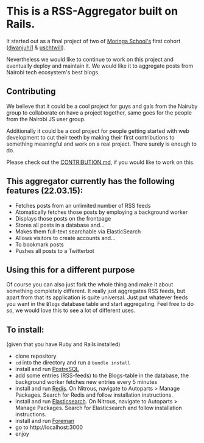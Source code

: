 # This is a RSS-Aggregator built on Rails.
It started out as a final project of two of [Moringa School's](http://moringaschool.com) first cohort ([dwanjuhi1](http://github.com/dwanjuhi1) & [uschtwill](http://github.com/uschtwill)).

Nevertheless we would like to continue to work on this project and eventually deploy and maintain it. We would like it to aggregate posts from Nairobi tech ecosystem's best blogs.

## Contributing
We believe that it could be a cool project for guys and gals from the Nairuby group to collaborate on have a project together, same goes for the people from the Nairobi JS user group.

Additionally it could be a cool project for people getting started with web development to cut their teeth by making their first contributions to something meaningful and work on a real project. There surely is enough to do.

Please check out the [CONTRIBUTION.md](https://github.com/uschtwill/rails_rss_aggregator/blob/master/CONTRIBUTING.md), if you would like to work on this.

## This aggregator currently has the following features (22.03.15):
* Fetches posts from an unlimited number of RSS feeds
* Atomatically fetches those posts by employing a background worker
* Displays those posts on the frontpage
* Stores all posts in a database and...
* Makes them full-text searchable via ElasticSearch
* Allows visitors to create accounts and...
* To bookmark posts
* Pushes all posts to a Twitterbot

## Using this for a different purpose
Of course you can also just fork the whole thing and make it about something completely different. It really just aggregates RSS feeds, but apart from that its application is quite universal. Just put whatever feeds you want in the ```Blogs``` database table and start aggregating. Feel free to do so, we would love this to see a lot of different uses.

## To install:
(given that you have Ruby and Rails installed)
* clone repository
* ```cd``` into the directory and run a ```bundle install```
* install and run [PostreSQL](http://www.postgresql.org/download/)
* add some entries (RSS-feeds) to the Blogs-table in the database, the background worker fetches new entries every 5 minutes
* install and run [Redis](http://redis.io/topics/quickstart). On Nitrous, navigate to Autoparts > Manage Packages. Search for Redis and follow installation instructions.
* install and run [Elasticsearch](http://www.elastic.co/guide/en/elasticsearch/reference/master/setup.html). On Nitrous, navigate to Autoparts > Manage Packages. Search for Elasticsearch and follow installation instructions.
* install and run [Foreman](http://theforeman.org/manuals/1.7/index.html#3.2.1Installation)
* go to http://localhost:3000
* enjoy


